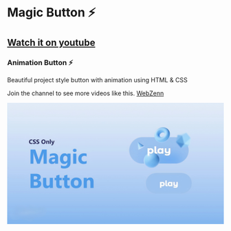 # Magic Button ⚡

## [Watch it on youtube](https://youtu.be/TQ8ciFXKdfA)
### Animation Button ⚡

Beautiful project style button with animation using HTML & CSS

Join the channel to see more videos like this. [WebZenn](https://www.youtube.com/@WebZenn)

![](/cover-Maic-Button.jpg)
